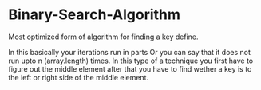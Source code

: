 # Binary-Search-Algorithm
 Most optimized form of algorithm for finding a key define.

 In this basically your iterations run in parts Or you can say that it does not run upto n (array.length) times.
 In this type of a technique you first have to figure out the middle element after that you have to find wether
 a key is to the left or right side of the middle element.
